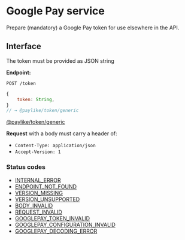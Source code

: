 # Google Pay service

Prepare (mandatory) a Google Pay token for use elsewhere in the API.

## Interface

The token must be provided as JSON string

**Endpoint:**

```shell
POST /token
```

```javascript
{
    token: String,
}
// → @paylike/token/generic
```

[@paylike/token/generic](https://github.com/paylike/schemas/blob/master/schemas.md#payliketokengeneric)

**Request** with a body must carry a header of:

- `Content-Type: application/json`
- `Accept-Version: 1`

### Status codes

- [INTERNAL_ERROR](./status-codes.md#internal_error)
- [ENDPOINT_NOT_FOUND](./status-codes.md#endpoint_not_found)
- [VERSION_MISSING](./status-codes.md#version_missing)
- [VERSION_UNSUPPORTED](./status-codes.md#version_unsupported)
- [BODY_INVALID](./status-codes.md#body_invalid)
- [REQUEST_INVALID](./status-codes.md#body_invalid)
- [GOOGLEPAY_TOKEN_INVALID](#googlepay_token_invalid)
- [GOOGLEPAY_CONFIGURATION_INVALID](#googlepay_configuration_invalid)
- [GOOGLEPAY_DECODING_ERROR](#googlepay_decoding_error)
